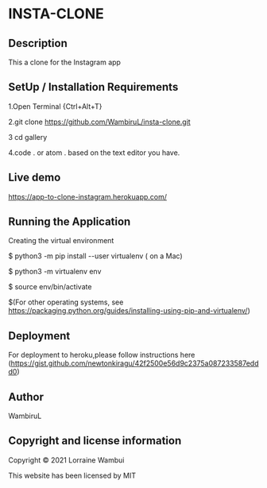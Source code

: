 # INSTA-CLONE
## Description
This a clone for the Instagram app

## SetUp / Installation Requirements
1.Open Terminal {Ctrl+Alt+T}

2.git clone https://github.com/WambiruL/insta-clone.git

3 cd gallery

4.code . or atom . based on the text editor you have.

## Live demo
https://app-to-clone-instagram.herokuapp.com/

## Running the Application
Creating the virtual environment

$ python3 -m pip install --user virtualenv ( on a Mac)

$ python3 -m virtualenv env

$ source env/bin/activate

$(For other operating systems, see https://packaging.python.org/guides/installing-using-pip-and-virtualenv/)

## Deployment
For deployment to heroku,please follow instructions here (https://gist.github.com/newtonkiragu/42f2500e56d9c2375a087233587eddd0)

## Author
WambiruL

## Copyright and license information
Copyright © 2021 Lorraine Wambui

This website has been licensed by MIT

